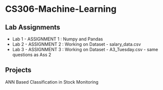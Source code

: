 # CS306-Machine-Learning

## Lab Assignments

* Lab 1 - ASSIGNMENT 1 : Numpy and Pandas
* Lab 2 - ASSIGNMENT 2 : Working on Dataset - salary_data.csv
* Lab 3 - ASSIGNMENT 3 : Working on Dataset - A3_Tuesday.csv - same questions as Ass 2

## Projects 
ANN Based Classification in Stock Monitoring
